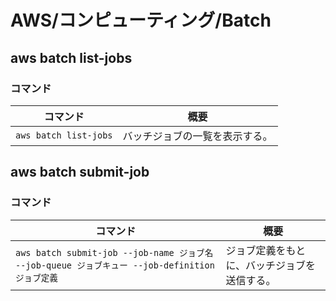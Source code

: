 # AWS/コンピューティング/Batch

## aws batch list-jobs

### コマンド

| コマンド              | 概要                           |
| --------------------- | ------------------------------ |
| `aws batch list-jobs` | バッチジョブの一覧を表示する。 |

## aws batch submit-job

### コマンド

| コマンド                                                     | 概要                                         |
| ------------------------------------------------------------ | -------------------------------------------- |
| `aws batch submit-job --job-name ジョブ名 --job-queue ジョブキュー --job-definition ジョブ定義` | ジョブ定義をもとに、バッチジョブを送信する。 |
